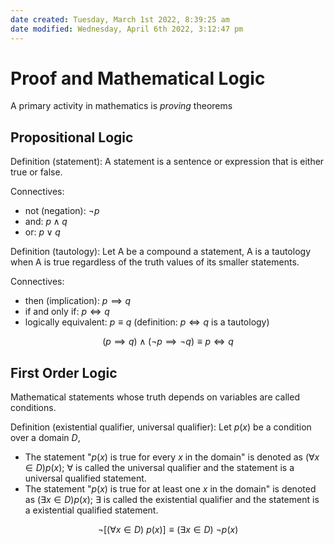 ```yaml
---
date created: Tuesday, March 1st 2022, 8:39:25 am
date modified: Wednesday, April 6th 2022, 3:12:47 pm
---
```


# Proof and Mathematical Logic

A primary activity in mathematics is _proving_ theorems

## Propositional Logic

Definition (statement): A statement is a sentence or expression that is either true or false.

Connectives:

- not (negation): $\neg p$
- and: $p \land q$
- or: $p \lor q$

Definition (tautology): Let A be a compound a statement, A is a tautology when A is true regardless of the truth values of its smaller statements.

Connectives:

- then (implication): $p \implies q$
- if and only if: $p \iff q$
- logically equivalent: $p \equiv q$ (definition: $p \iff q$ is a tautology)

$$(p \implies q) \land (\neg p \implies \neg q) \equiv p \iff q$$

## First Order Logic

Mathematical statements whose truth depends on variables are called conditions.

Definition (existential qualifier, universal qualifier): Let $p(x)$ be a condition over a domain $D$,

- The statement "$p(x)$ is true for every $x$ in the domain" is denoted as $(\forall x \in D)p(x)$; $\forall$ is called the universal qualifier and the statement is a universal qualified statement.
- The statement "$p(x)$ is true for at least one $x$ in the domain" is denoted as $(\exists x \in D)p(x)$; $\exists$ is called the existential qualifier and the statement is a existential qualified statement.

$$\neg[(\forall x \in D)\ p(x)] \equiv (\exists x \in D)\ \neg p(x)$$
